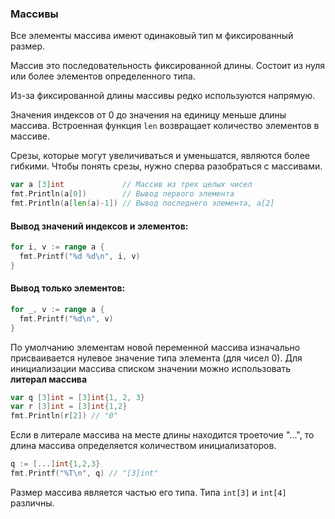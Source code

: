 ### Массивы

Все элементы массива имеют одинаковый тип м фиксированный размер.

Массив это последовательность фиксированной длины.
Состоит из нуля или более элементов определенного типа.

Из-за фиксированной длины массивы редко используются напрямую.

Значения индексов от 0 до значения на единицу меньше длины массива.
Встроенная функция ```len``` возвращает количество элементов в массиве.


Срезы, которые могут увеличиваться и уменьшатся, являются более гибкими.
Чтобы понять срезы, нужно сперва разобраться с массивами.


```go
var a [3]int             // Массив из трех целых чисел
fmt.Println(a[0])        // Вывод первого элемента
fmt.Println(a[len(a)-1]) // Вывод последнего элемента, a[2]
```

#### Вывод значений индексов и элементов:

```go
for i, v := range a {
  fmt.Printf("%d %d\n", i, v)
}
```

#### Вывод только элементов:

```go
for _, v := range a {
  fmt.Printf("%d\n", v) 
}
```

По умолчанию элементам новой переменной массива изначально присваивается
нулевое значение типа элемента (для чисел 0).
Для инициализации массива списком значении можно использовать **литерал массива**
```go
var q [3]int = [3]int{1, 2, 3}
var r [3]int = [3]int{1,2}
fmt.Println(r[2]) // "0"
```


Если в литерале массива на месте длины находится троеточие "...", то
длина массива определяется количеством инициализаторов.
```go
q := [...]int{1,2,3}
fmt.Printf("%T\n", q) // "[3]int"
```

Размер массива является частью его типа.
Типа ```int[3]```   и ```int[4]``` различны.





